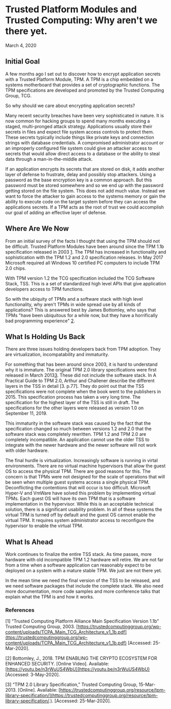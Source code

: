 # Trusted Platform Modules and Trusted Computing: Why aren't we there yet. #
March 4, 2020

## Initial Goal ##
A few months ago I set out to discover how to encrypt application secrets with a Trusted Platform Module, TPM.  A TPM is a chip embedded on a systems motherboard that provides a set of cryptographic functions.  The TPM specifications are developed and promoted by the Trusted Computing Group, TCG.

So why should we care about encrypting application secrets?  

Many recent security breaches have been very sophisticated in nature.  It is now common for hacking groups to spend many months executing a staged, multi-pronged attack strategy.  Applications usually store their secrets in files and expect file system access controls to protect them.  These secrets typically include things like private keys and connection strings with database credentials.  A compromised administrator account or an improperly configured file system could give an attacker access to secrets that would allow direct access to a database or the ability to steal data through a man-in-the-middle attack. 

If an application encrypts its secrets that are stored on disk, it adds another layer of defense to frustrate, delay and possibly stop attackers.  Using a password as the base encryption key is a common approach.  But this password must be stored somewhere and so we end up with the password getting stored on the file system.  This does not add much value.  Instead we want to force the attacker to gain access to the systems memory or gain the ability to execute code on the target system before they can access the applications secrets.  If a TPM acts as the root of trust we could accomplish our goal of adding an effective layer of defense.

## Where Are We Now ##
From an initial survey of the facts I thought that using the TPM should not be difficult.  Trusted Platform Modules have been around since the TPM 1.1b specification released in 2003 [1](###references).  The TPM has increased in functionality and sophistication with the TPM 1.2 and 2.0 specification releases.  In May 2017 Microsoft required all Windows 10 certified PC computers to include TPM 2.0 chips.

With TPM version 1.2 the TCG specification included the TCG Software Stack, TSS.  This is a set of standardized high level APIs that give application developers access to TPM functions.

So with the ubiquity of TPMs and a software stack with high level functionality, why aren't TPMs in wide spread use by all kinds of applications?  This is answered best by James  Bottomley, who says that TPMs "have been ubiquitous for a while now, but they have a horrifically bad programming experience" [2](###references).  

## What Is Holding Us Back ##
There are three issues holding developers back from TPM adoption.  They are virtualization, incompatability and immaturity.  

For something that has been around since 2003, it is hard to understand why it is immature.  The original TPM 2.0 library specifications were first released in March 2013[3](###references). These did not include the software stack. In A Practical Guide to TPM 2.0, Arthur and Challener describe the different layers in the TSS in detail [3. p.77]. They do point out that the TSS specifications were not complete when the book went to the publishers in 2015. This specification process has taken a very long time. The specification for the highest layer of the TSS is still in draft. The specifications for the other layers were released as version 1.0 on September 11, 2019.

This immaturity in the software stack was caused by the fact that the specification changed so much between versions 1.2 and 2.0 that the software stack was completely rewritten.  TPM 1.2 and TPM 2.0 are completely incompatible.  An application cannot use the older TSS to integrate with the newer hardware and the newer software will not work with older hardware.  

The final hurdle is virtualization.  Increasingly software is running in virtal environments.  There are no virtual machine hypervisors that allow the guest OS to access the physical TPM.  There are good reasons for this.  The concern is that TPMs were not designed for the scale of operations that will be seen when multiple guest systems access a single physical TPM.  Deconflicting the contentions that will occur is too difficult.  Microsoft Hyper-V and VmWare have solved this problem by implementing virtual TPMs.  Each guest OS will have its own TPM that is a software implementation in the hypervisor.  While this is an acceptable technical solution, there is a significant usability problem.  In all of these systems the virtual TPM is turned off by default and the guest OS cannot enable the virtual TPM.  It requires system administrator access to reconfigure the hypervisor to enable the virtual TPM.

## What Is Ahead ##
Work continues to finalize the entire TSS stack.  As time passes, more hardware with old incompatible TPM 1.2 hardware will retire.  We are not far from a time when a software application can reasonably expect to be deployed on a system with a mature stable TPM.  We just are not there yet.

In the mean time we need the final version of the TSS to be released, and we need software packages that include the complete stack.  We also need more documentation, more code samples and more conference talks that explain what the TPM is and how it works.

### References ###
[1] “Trusted Computing Platform Alliance Main Specification Version 1.1b” Trusted Computing Group, 2003. [https://trustedcomputinggroup.org/wp-content/uploads/TCPA_Main_TCG_Architecture_v1_1b.pdf](ttps://trustedcomputinggroup.org/wp-content/uploads/TCPA_Main_TCG_Architecture_v1_1b.pdf) [Accessed: 25-Mar-2020].

[2] Bottomley, J., 2018. TPM ENABLING THE CRYPTO ECOSYSTEM FOR ENHANCED SECURITY. [Online Video]. Available: [https://youtu.be/n3rWuUS4WbU](https://youtu.be/n3rWuUS4WbU) [Accessed: 3-May-2020].

[3] “TPM 2.0 Library Specification,” Trusted Computing Group, 15-Mar-2013. [Online]. Available: [https://trustedcomputinggroup.org/resource/tpm-library-specification/](https://trustedcomputinggroup.org/resource/tpm-library-specification/.). [Accessed: 25-Mar-2020].
